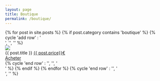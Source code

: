 ```yaml
---
layout: page
title: Boutique
permalink: /boutique/
---
```


<div>
{% for post in site.posts %}
{% if post.category contains 'boutique' %}
    {% cycle 'add row' : '<div class="row">', '', '' %}
        <div class="column column-33">
            <div class="preview-panel">
                <a href="{{ post.url | prepend: site.baseurl }}">
                    <img src="{{ post.preview }}">
                </a>
                <div class="post-title">{{ post.title }}
                <a href="#" class="tag">{{ post.price}}€ </a>
                <br>
                <a class="button" href="{{ post.url | prepend: site.baseurl }}">Acheter</a></div>
           </div>
        </div>
{% cycle 'end row' : '', '', '</div>' %}
{% endif %}
{% endfor %}
{% cycle 'end row' : '', '</div>', '</div>' %}
</div>